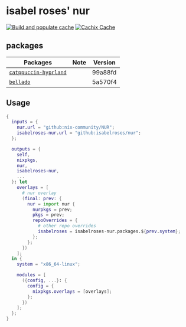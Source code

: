 # isabel roses' nur

[![Build and populate cache](https://github.com/isabelroses/nur/actions/workflows/build.yml/badge.svg)](https://github.com/isabelroses/nur/actions/workflows/build.yml)
[![Cachix Cache](https://img.shields.io/badge/cachix-nekowinston-blue.svg)](https://nekowinston.cachix.org)

## packages

| Packages                             | Note             | Version    |
| ------------------------------------ | ---------------- | ---------- |
| [`catppuccin-hyprland`][catppuccin-hyprland]                  |                  | 99a88fd    |
| [`bellado`][bellado]                              |                  | 5a570f4    |

## Usage

```nix
{
  inputs = {
    nur.url = "github:nix-community/NUR";
    isabelroses-nur.url = "github:isabelroses/nur";
  };

  outputs = {
    self,
    nixpkgs,
    nur,
    isabelroses-nur,
    ...
  }: let
    overlays = [
      # nur overlay
      (final: prev: {
        nur = import nur {
          nurpkgs = prev;
          pkgs = prev;
          repoOverrides = {
            # other repo overrides
            isabelroses = isabelroses-nur.packages.${prev.system};
          };
        };
      })
    ];
  in {
    system = "x86_64-linux";

    modules = [
      ({config, ...}: {
        config = {
          nixpkgs.overlays = [overlays];
        };
      })
    ];
  };
}
```

[catppuccin-hyprland]: https://github.com/catppuccin/hyprland
[bellado]: https://github.com/isabelroses/bellado
